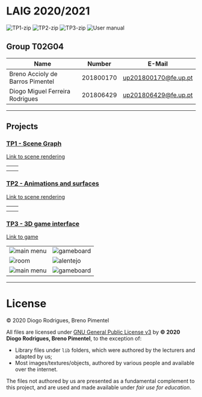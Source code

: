 # LAIG 2020/2021

![TP1-zip](https://github.com/dmfrodrigues/feup-laig-proj/workflows/TP1-zip/badge.svg)
![TP2-zip](https://github.com/dmfrodrigues/feup-laig-proj/workflows/TP2-zip/badge.svg)
![TP3-zip](https://github.com/dmfrodrigues/feup-laig-proj/workflows/TP3-zip/badge.svg)
![User manual](https://github.com/dmfrodrigues/feup-laig-proj/workflows/User%20manual/badge.svg)

## Group T02G04
| Name                             | Number    | E-Mail               |
| -------------------------------- | --------- | -------------------- |
| Breno Accioly de Barros Pimentel | 201800170 | up201800170@fe.up.pt |
| Diogo Miguel Ferreira Rodrigues  | 201806429 | up201806429@fe.up.pt |

----

## Projects

### [TP1 - Scene Graph](TP1)

[Link to scene rendering](https://dmfrodrigues.github.io/feup-laig-proj/TP1/?file=LAIG_TP1_XML_T2_G04.xml)

<table>
  <tr>
    <td><img src="https://i.imgur.com/RpgHm7W.jpg" alt=""></td>
    <td><img src="https://i.imgur.com/pEPflE7.jpg" alt=""></td>
  </tr>
  <tr>
    <td><img src="https://i.imgur.com/xOV5okT.jpg" alt=""></td>
    <td><img src="https://i.imgur.com/2QnzhBo.jpg" alt=""></td>
  </tr>
</table>


### [TP2 - Animations and surfaces](TP2)

[Link to scene rendering](https://dmfrodrigues.github.io/feup-laig-proj/TP2/?file=LAIG_TP2_XML_T2_G04.xml)

<table>
  <tr>
    <td><img src="https://i.imgur.com/FbLjRl8.jpg" alt=""></td>
    <td><img src="https://i.imgur.com/h1BnJY0.jpg" alt=""></td>
  </tr>
  <tr>
    <td><img src="https://i.imgur.com/W9Ti1vo.jpg" alt=""></td>
    <td><img src="https://i.imgur.com/Efta7yb.jpg" alt=""></td>
  </tr>
</table>

### [TP3 - 3D game interface](TP3)

[Link to game](https://dmfrodrigues.github.io/feup-laig-proj/TP3/)

<table>
  <tr>
    <td><img src="https://i.imgur.com/pxzskSJ.jpg" alt="main menu"></td>
    <td><img src="https://i.imgur.com/MxQAUzl.jpg" alt="gameboard"></td>
  </tr>
  <tr>
    <td><img src="https://i.imgur.com/lAuIWp5.jpg" alt="room"></td>
    <td><img src="https://i.imgur.com/IMdiVrQ.jpg" alt="alentejo"></td>
  </tr>
  <tr>
    <td><img src="https://i.imgur.com/cOmDygK.jpg" alt="main menu"></td>
    <td><img src="https://i.imgur.com/GVdGyJj.jpg" alt="gameboard"></td>
  </tr>
</table>

----

# License

© 2020 Diogo Rodrigues, Breno Pimentel

All files are licensed under [GNU General Public License v3](LICENSE) by **© 2020 Diogo Rodrigues, Breno Pimentel**, to the exception of:
- Library files under `lib` folders, which were authored by the lecturers and adapted by us;
- Most images/textures/objects, authored by various people and available over the internet.

The files not authored by us are presented as a fundamental complement to this project, and are used and made available under *fair use for education*.
